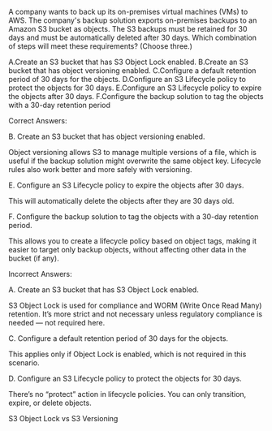 A company wants to back up its on-premises virtual machines (VMs) to AWS. The
company's backup solution exports on-premises backups to an Amazon S3 bucket as
objects. The S3 backups must be retained for 30 days and must be automatically deleted
after 30 days.
Which combination of steps will meet these requirements? (Choose three.)

A.Create an S3 bucket that has S3 Object Lock enabled.
B.Create an S3 bucket that has object versioning enabled.
C.Configure a default retention period of 30 days for the objects.
D.Configure an S3 Lifecycle policy to protect the objects for 30 days.
E.Configure an S3 Lifecycle policy to expire the objects after 30 days.
F.Configure the backup solution to tag the objects with a 30-day retention period

Correct Answers:

B. Create an S3 bucket that has object versioning enabled.

Object versioning allows S3 to manage multiple versions of a file, which is useful if the backup solution might overwrite the same object key. Lifecycle rules also work better and more safely with versioning.

E. Configure an S3 Lifecycle policy to expire the objects after 30 days.

This will automatically delete the objects after they are 30 days old.

F. Configure the backup solution to tag the objects with a 30-day retention period.

This allows you to create a lifecycle policy based on object tags, making it easier to target only backup objects, without affecting other data in the bucket (if any).

Incorrect Answers:

A. Create an S3 bucket that has S3 Object Lock enabled.

S3 Object Lock is used for compliance and WORM (Write Once Read Many) retention. It’s more strict and not necessary unless regulatory compliance is needed — not required here.

C. Configure a default retention period of 30 days for the objects.

This applies only if Object Lock is enabled, which is not required in this scenario.

D. Configure an S3 Lifecycle policy to protect the objects for 30 days.

There’s no “protect” action in lifecycle policies. You can only transition, expire, or delete objects.

S3 Object Lock vs S3 Versioning